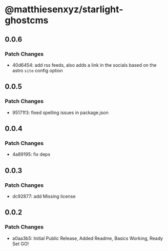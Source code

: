 # @matthiesenxyz/starlight-ghostcms

## 0.0.6

### Patch Changes

- 40d6454: add rss feeds, also adds a link in the socials based on the astro `site` config option

## 0.0.5

### Patch Changes

- 95171f3: fixed spelling issues in package.json

## 0.0.4

### Patch Changes

- 4a89195: fix deps

## 0.0.3

### Patch Changes

- dc92877: add Missing license

## 0.0.2

### Patch Changes

- a0aa3b5: Initial Public Release, Added Readme, Basics Working, Ready Set GO!
